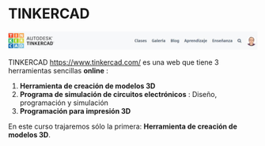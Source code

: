 # TINKERCAD

![](/assets/00.jpg)

TINKERCAD https://www.tinkercad.com/ es una web que tiene 3 herramientas sencillas **online** :

1. **Herramienta de creación de modelos 3D**
1. **Programa de simulación de circuitos electrónicos** : Diseño, programación y simulación
1. **Programación para impresión 3D**

En este curso trajaremos sólo la primera: **Herramienta de creación de modelos 3D**.
